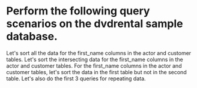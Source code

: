  # Perform the following query scenarios on the dvdrental sample database.



Let's sort all the data for the first_name columns in the actor and customer tables.
Let's sort the intersecting data for the first_name columns in the actor and customer tables.
For the first_name columns in the actor and customer tables, let's sort the data in the first table but not in the second table.
Let's also do the first 3 queries for repeating data.